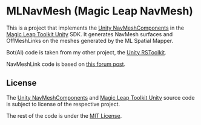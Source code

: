 # MLNavMesh (Magic Leap NavMesh)
This is a project that implements the [Unity NavMeshComponents](https://github.com/Unity-Technologies/NavMeshComponents) in the [Magic Leap Toolkit Unity](https://github.com/magicleap/Magic-Leap-Toolkit-Unity) SDK. It generates NavMesh surfaces and OffMeshLinks on the meshes generated by the ML Spatial Mapper.

Bot(AI) code is taken from my other project, the [Unity RSToolkit](https://github.com/richardschembri/UnityRSToolkit).

NavMeshLink code is based on [this forum post](https://forum.unity.com/threads/navmesh-links-generator-for-navmeshcomponents.515143/).

## License
The [Unity NavMeshComponents](https://github.com/Unity-Technologies/NavMeshComponents) and [Magic Leap Toolkit Unity](https://github.com/magicleap/Magic-Leap-Toolkit-Unity) source code is subject to license of the respective project.

The rest of the code is under the [MIT License](https://github.com/Unity-Technologies/NavMeshComponents/blob/master/LICENSE).

